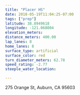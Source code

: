 ```yaml
---
title: "Placer HS"
date: 2018-05-19T11:04:25-07:00
tags: ["prep"]
latitude: 38.8949618
longitude: -121.068004
elevation_meters:
distance_meters: 400.00
lap_lanes: 8
home_lanes: 8
surface_type: artificial
surface_color: red
turn_diameter_meters: 62.78
speed_rating: -2.77
steeple_water_location:

---
```

275 Orange St, Auburn, CA 95603
<!--more-->
